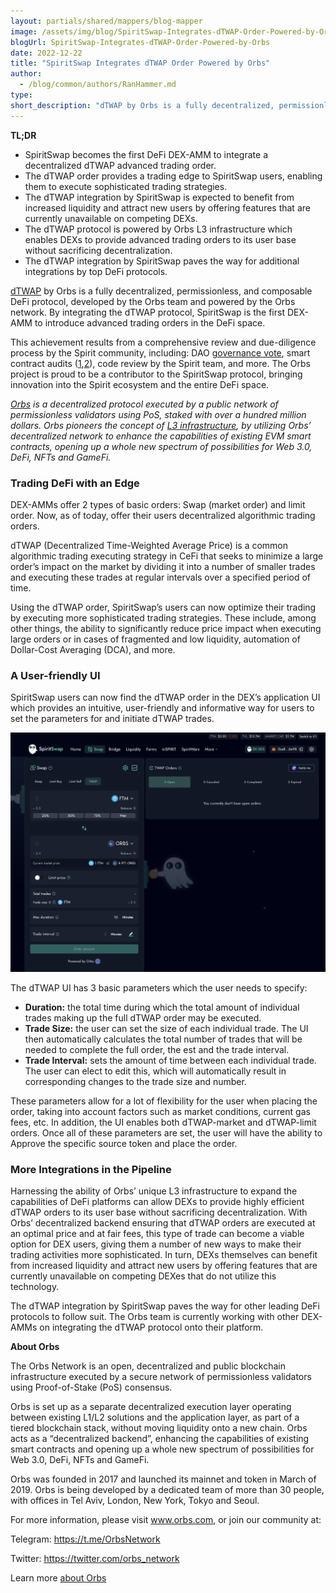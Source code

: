 ```yaml
---
layout: partials/shared/mappers/blog-mapper
image: /assets/img/blog/SpiritSwap-Integrates-dTWAP-Order-Powered-by-Orbs/bg.jpg
blogUrl: SpiritSwap-Integrates-dTWAP-Order-Powered-by-Orbs
date: 2022-12-22
title: "SpiritSwap Integrates dTWAP Order Powered by Orbs"
author:
  - /blog/common/authors/RanHammer.md
type:
short_description: "dTWAP by Orbs is a fully decentralized, permissionless, and composable DeFi protocol, developed by the Orbs team and powered by the Orbs network. By integrating the dTWAP protocol, SpiritSwap is the first DEX-AMM to introduce advanced trading orders in the DeFi space."
---
```


**TL;DR**

- SpiritSwap becomes the first DeFi DEX-AMM to integrate a decentralized dTWAP advanced trading order.
- The dTWAP order provides a trading edge to SpiritSwap users, enabling them to execute sophisticated trading strategies.
- The dTWAP integration by SpiritSwap is expected to benefit from increased liquidity and attract new users by offering features that are currently unavailable on competing DEXs.
- The dTWAP protocol is powered by Orbs L3 infrastructure which enables DEXs to provide advanced trading orders to its user base without sacrificing decentralization.
- The dTWAP integration by SpiritSwap paves the way for additional integrations by top DeFi protocols.


[dTWAP](https://www.orbs.com/Introducing-TWAP-for-DEXs/) by Orbs is a fully decentralized, permissionless, and composable DeFi protocol, developed by the Orbs team and powered by the Orbs network. By integrating the dTWAP protocol, SpiritSwap is the first DEX-AMM to introduce advanced trading orders in the DeFi space. 

This achievement results from a comprehensive review and due-diligence process by the Spirit community, including: DAO [governance vote](https://snapshot.org/#/spiritswap.eth/proposal/0x6ce2663960f0ae4320305b38341ef1dbe47cf827a33a291fef5d2af6fa844054), smart contract audits ([1](https://drive.google.com/file/d/1xUZN5RrNvszaPDJuJjfeG3ig14Vo2aaE/view),[2](https://drive.google.com/file/d/1ASt3_mWwtQ0IfKqBHebnj_KGJWntaNJs/view)), code review by the Spirit team, and more. The Orbs project is proud to be a contributor to the SpiritSwap protocol, bringing innovation into the Spirit ecosystem and the entire DeFi space.

_[Orbs](https://www.orbs.com/) is a decentralized protocol executed by a public network of permissionless validators using PoS,  staked with over a hundred million dollars. Orbs pioneers the concept of [L3 infrastructure](https://www.orbs.com/network/), by utilizing Orbs’ decentralized network to enhance the capabilities of existing EVM smart contracts, opening up a whole new spectrum of possibilities for Web 3.0, DeFi, NFTs and GameFi._
 
 
### Trading DeFi with an Edge 

DEX-AMMs offer 2 types of basic orders: Swap (market order) and limit order. Now, as of today, offer their users decentralized algorithmic trading orders.

dTWAP (Decentralized Time-Weighted Average Price) is a common algorithmic trading executing strategy in CeFi that seeks to minimize a large order’s impact on the market by dividing it into a number of smaller trades and executing these trades at regular intervals over a specified period of time.

Using the dTWAP order, SpiritSwap’s users can now optimize their trading by executing more sophisticated trading strategies. These include, among other things, the ability to significantly reduce price impact when executing large orders or in cases of fragmented and low liquidity, automation of Dollar-Cost Averaging (DCA), and more.


### A User-friendly UI

SpiritSwap users can now find the dTWAP order in the DEX’s application UI which provides an intuitive, user-friendly and informative way for users to set the parameters for and initiate dTWAP trades.

![UI](/assets/img/blog/SpiritSwap-Integrates-dTWAP-Order-Powered-by-Orbs/image2.png)


The dTWAP UI has 3 basic parameters which the user needs to specify:

- **Duration:** the total time during which the total amount of individual trades making up the full dTWAP order may be executed.
- **Trade Size:** the user can set the size of each individual trade. The UI then automatically calculates the total number of trades that will be needed to complete the full order, the est and the trade interval.
- **Trade Interval:** sets the amount of time between each individual trade. The user can elect to edit this, which will automatically result in corresponding changes to the trade size and number.

These parameters allow for a lot of flexibility for the user when placing the order, taking into account factors such as market conditions, current gas fees, etc. In addition, the UI enables both dTWAP-market and dTWAP-limit orders. Once all of these parameters are set, the user will have the ability to Approve the specific source token and place the order.


### More Integrations in the Pipeline

Harnessing the ability of Orbs’ unique L3 infrastructure to expand the capabilities of DeFi platforms can allow DEXs to provide highly efficient dTWAP orders to its user base without sacrificing decentralization. With Orbs’ decentralized backend ensuring that dTWAP orders are executed at an optimal price and at fair fees, this type of trade can become a viable option for DEX users, giving them a number of new ways to make their trading activities more sophisticated. In turn, DEXs themselves can benefit from increased liquidity and attract new users by offering features that are currently unavailable on competing DEXes that do not utilize this technology.

The dTWAP integration by SpiritSwap paves the way for other leading DeFi protocols to follow suit. The Orbs team is currently working with other DEX-AMMs on integrating the dTWAP protocol onto their platform. 


<div class='line-separator'> </div>

**About Orbs**

The Orbs Network is an open, decentralized and public blockchain infrastructure executed by a secure network of permissionless validators using Proof-of-Stake (PoS) consensus.

Orbs is set up as a separate decentralized execution layer operating between existing L1/L2 solutions and the application layer, as part of a tiered blockchain stack, without moving liquidity onto a new chain. Orbs acts as a “decentralized backend”, enhancing the capabilities of existing smart contracts and opening up a whole new spectrum of possibilities for Web 3.0, DeFi, NFTs and GameFi.

Orbs was founded in 2017 and launched its mainnet and token in March of 2019. Orbs is being developed by a dedicated team of more than 30 people, with offices in Tel Aviv, London, New York, Tokyo and Seoul.

For more information, please visit www.orbs.com, or join our community at:

Telegram: https://t.me/OrbsNetwork

Twitter: https://twitter.com/orbs_network

Learn more [about Orbs](https://www.orbs.com/Orbs-A-Re-introduction/)
